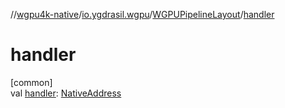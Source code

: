 //[wgpu4k-native](../../../index.md)/[io.ygdrasil.wgpu](../index.md)/[WGPUPipelineLayout](index.md)/[handler](handler.md)

# handler

[common]\
val [handler](handler.md): [NativeAddress](../../ffi/-native-address/index.md)